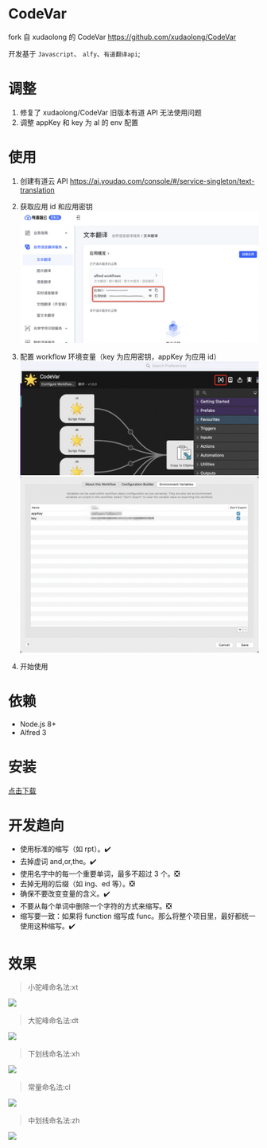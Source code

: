 # CodeVar

fork 自 xudaolong 的 CodeVar
https://github.com/xudaolong/CodeVar

开发基于 `Javascript`、 `alfy`、`有道翻译api`;

# 调整

1. 修复了 xudaolong/CodeVar 旧版本有道 API 无法使用问题
2. 调整 appKey 和 key 为 al 的 env 配置

# 使用

1. 创建有道云 API
   https://ai.youdao.com/console/#/service-singleton/text-translation

2. 获取应用 id 和应用密钥
   ![Alt text](./assets/img/image.png)

3. 配置 workflow 环境变量（key 为应用密钥，appKey 为应用 id）
   ![Alt text](./assets/img/2.png)
   ![Alt text](./assets/img/image-1.png)

4. 开始使用

# 依赖

-   Node.js 8+
-   Alfred 3

# 安装

[点击下载](https://github.com/liuarui/CodeVar/releases)

# 开发趋向

-   使用标准的缩写（如 rpt）。✔️
-   去掉虚词 and,or,the。✔️
-   使用名字中的每一个重要单词，最多不超过 3 个。❎
-   去掉无用的后缀（如 ing、ed 等）。❎
-   确保不要改变变量的含义。✔️
-   不要从每个单词中删除一个字符的方式来缩写。❎
-   缩写要一致：如果将 function 缩写成 func。那么将整个项目里，最好都统一使用这种缩写。✔️

# 效果

> 小驼峰命名法:xt

![](./assets/img/小驼峰命名法.jpg)

> 大驼峰命名法:dt

![](./assets/img/大驼峰命名法.jpg)

> 下划线命名法:xh

![](./assets/img/下划线命名法.jpg)

> 常量命名法:cl

![](./assets/img/常量命名法.jpg)

> 中划线命名法:zh

![](./assets/img/中划线命名法.png)
